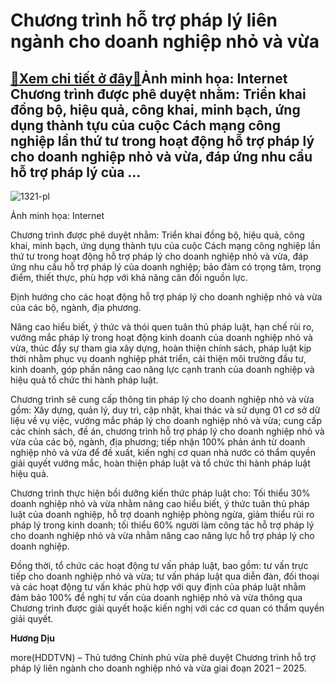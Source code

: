 Chương trình hỗ trợ pháp lý liên ngành cho doanh nghiệp nhỏ và vừa
==================================================================

[:gift:Xem chi tiết ở đây:gift:](https://hddtvn.com/chuong-trinh-ho-tro-phap-ly-lien-nganh-cho-doanh-nghiep-nho-va-vua/)Ảnh minh họa: Internet Chương trình được phê duyệt nhằm: Triển khai đồng bộ, hiệu quả, công khai, minh bạch, ứng dụng thành tựu của cuộc Cách mạng công nghiệp lần thứ tư trong hoạt động hỗ trợ pháp lý cho doanh nghiệp nhỏ và vừa, đáp ứng nhu cầu hỗ trợ pháp lý của …
--------------------------------------------------------------------------------------------------------------------------------------------------------------------------------------------------------------------------------------------------------------------------





![1321-pl](https://hddtvn.com/wp-content/uploads/2021/01/1321_pl.jpg "Ảnh minh họa: Internet")


Ảnh minh họa: Internet



Chương trình được phê duyệt nhằm: Triển khai đồng bộ, hiệu quả, công khai, minh bạch, ứng dụng thành tựu của cuộc Cách mạng công nghiệp lần thứ tư trong hoạt động hỗ trợ pháp lý cho doanh nghiệp nhỏ và vừa, đáp ứng nhu cầu hỗ trợ pháp lý của doanh nghiệp; bảo đảm có trọng tâm, trọng điểm, thiết thực, phù hợp với khả năng cân đối nguồn lực.


Định hướng cho các hoạt động hỗ trợ pháp lý cho doanh nghiệp nhỏ và vừa của các bộ, ngành, địa phương.


Nâng cao hiểu biết, ý thức và thói quen tuân thủ pháp luật, hạn chế rủi ro, vướng mắc pháp lý trong hoạt động kinh doanh của doanh nghiệp nhỏ và vừa, thúc đẩy sự tham gia xây dựng, hoàn thiện chính sách, pháp luật kịp thời nhằm phục vụ doanh nghiệp phát triển, cải thiện môi trường đầu tư, kinh doanh, góp phần nâng cao năng lực cạnh tranh của doanh nghiệp và hiệu quả tổ chức thi hành pháp luật.


Chương trình sẽ cung cấp thông tin pháp lý cho doanh nghiệp nhỏ và vừa gồm: Xây dựng, quản lý, duy trì, cập nhật, khai thác và sử dụng 01 cơ sở dữ liệu về vụ việc, vướng mắc pháp lý cho doanh nghiệp nhỏ và vừa; cung cấp các chính sách, đề án, chương trình hỗ trợ pháp lý cho doanh nghiệp nhỏ và vừa của các bộ, ngành, địa phương; tiếp nhận 100% phản ánh từ doanh nghiệp nhỏ và vừa để đề xuất, kiến nghị cơ quan nhà nước có thẩm quyền giải quyết vướng mắc, hoàn thiện pháp luật và tổ chức thi hành pháp luật hiệu quả.


Chương trình thực hiện bồi dưỡng kiến thức pháp luật cho: Tối thiểu 30% doanh nghiệp nhỏ và vừa nhằm nâng cao hiểu biết, ý thức tuân thủ pháp luật của doanh nghiệp, hỗ trợ doanh nghiệp phòng ngừa, giảm thiểu rủi ro pháp lý trong kinh doanh; tối thiểu 60% người làm công tác hỗ trợ pháp lý cho doanh nghiệp nhỏ và vừa nhằm nâng cao năng lực hỗ trợ pháp lý cho doanh nghiệp.


Đồng thời, tổ chức các hoạt động tư vấn pháp luật, bao gồm: tư vấn trực tiếp cho doanh nghiệp nhỏ và vừa; tư vấn pháp luật qua diễn đàn, đối thoại và các hoạt động tư vấn khác phù hợp với quy định của pháp luật nhằm đảm bảo 100% đề nghị tư vấn của doanh nghiệp nhỏ và vừa thông qua Chương trình được giải quyết hoặc kiến nghị với các cơ quan có thẩm quyền giải quyết.




**Hương Dịu**



more(HDDTVN) – Thủ tướng Chính phủ vừa phê duyệt Chương trình hỗ trợ pháp lý liên ngành cho doanh nghiệp nhỏ và vừa giai đoạn 2021 – 2025.

